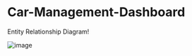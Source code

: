 # Car-Management-Dashboard

Entity Relationship Diagram!

![image](https://user-images.githubusercontent.com/60656929/231851111-83d53845-d4e6-479c-b413-3dadf0b1ce6c.png)
